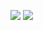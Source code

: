 ![](https://github.com/shuta13/shuta13/blob/media/top-gif/assets/gif/icon.gif)
![](https://github.com/shuta13/shuta13/blob/media/top-gif/assets/gif/shinen.gif)
